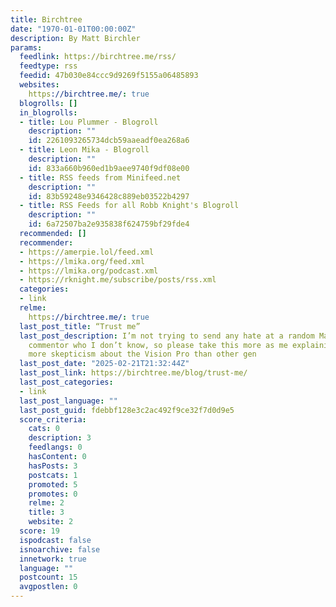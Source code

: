 ```yaml
---
title: Birchtree
date: "1970-01-01T00:00:00Z"
description: By Matt Birchler
params:
  feedlink: https://birchtree.me/rss/
  feedtype: rss
  feedid: 47b030e84ccc9d9269f5155a06485893
  websites:
    https://birchtree.me/: true
  blogrolls: []
  in_blogrolls:
  - title: Lou Plummer - Blogroll
    description: ""
    id: 2261093265734dcb59aaeadf0ea268a6
  - title: Leon Mika - Blogroll
    description: ""
    id: 833a660b960ed1b9aee9740f9df08e00
  - title: RSS feeds from Minifeed.net
    description: ""
    id: 83b59248e9346428c889eb03522b4297
  - title: RSS Feeds for all Robb Knight's Blogroll
    description: ""
    id: 6a72507ba2e935838f624759bf29fde4
  recommended: []
  recommender:
  - https://amerpie.lol/feed.xml
  - https://lmika.org/feed.xml
  - https://lmika.org/podcast.xml
  - https://rknight.me/subscribe/posts/rss.xml
  categories:
  - link
  relme:
    https://birchtree.me/: true
  last_post_title: “Trust me”
  last_post_description: I’m not trying to send any hate at a random MacRumors forum
    commentor who I don’t know, so please take this more as me explaining why there’s
    more skepticism about the Vision Pro than other gen
  last_post_date: "2025-02-21T21:32:44Z"
  last_post_link: https://birchtree.me/blog/trust-me/
  last_post_categories:
  - link
  last_post_language: ""
  last_post_guid: fdebbf128e3c2ac492f9ce32f7d0d9e5
  score_criteria:
    cats: 0
    description: 3
    feedlangs: 0
    hasContent: 0
    hasPosts: 3
    postcats: 1
    promoted: 5
    promotes: 0
    relme: 2
    title: 3
    website: 2
  score: 19
  ispodcast: false
  isnoarchive: false
  innetwork: true
  language: ""
  postcount: 15
  avgpostlen: 0
---
```


